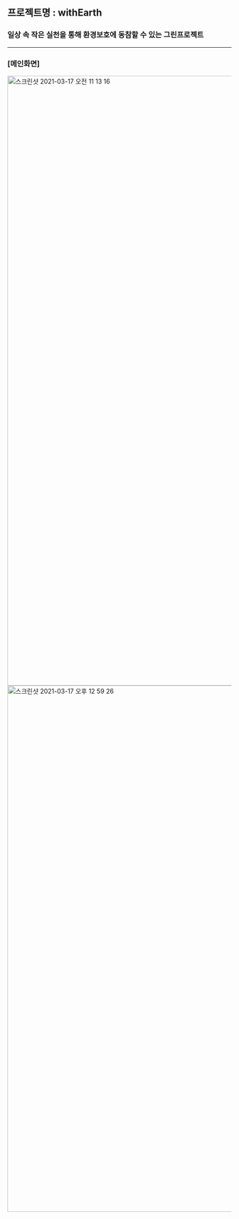 ## 프로젝트명 : withEarth
### 일상 속 작은 실천을 통해 환경보호에 동참할 수 있는 그린프로젝트

-------
### [메인화면]
<img width="1367" alt="스크린샷 2021-03-17 오전 11 13 16" src="https://user-images.githubusercontent.com/71749281/111413650-ff30f080-8721-11eb-889b-f6e253f43c61.png">
<img width="1180" alt="스크린샷 2021-03-17 오후 12 59 26" src="https://user-images.githubusercontent.com/71749281/111413653-01934a80-8722-11eb-96d1-8d19ab8e38fd.png">
 
